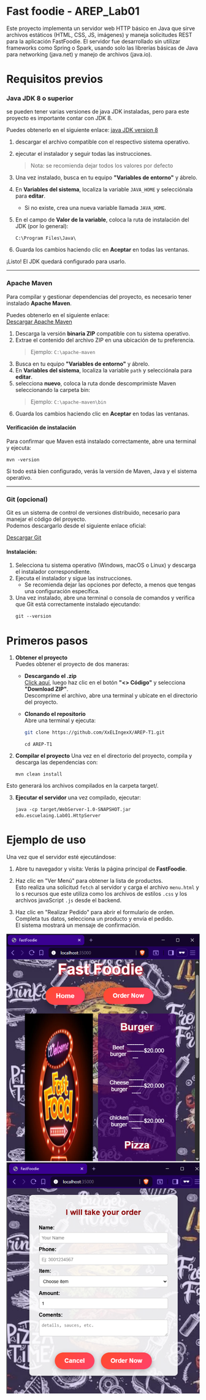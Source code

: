 # Fast foodie - AREP_Lab01
Este proyecto implementa un servidor web HTTP básico en Java que sirve archivos estáticos (HTML, CSS, JS, imágenes) y maneja solicitudes REST para la aplicación FastFoodie. El servidor fue desarrollado sin utilizar frameworks como Spring o Spark, usando solo las librerías básicas de Java para networking (java.net) y manejo de archivos (java.io).

# Requisitos previos
###  Java JDK 8 o superior
se pueden tener varias versiones de java JDK instaladas, pero para este proyecto es importante contar con JDK 8.

Puedes obtenerlo en el siguiente enlace:
[java JDK version 8](https://www.oracle.com/latam/java/technologies/javase/javase8-archive-downloads.html)

1. descargar el archivo compatible con el respectivo sistema operativo.

2. ejecutar el instalador y seguir todas las instrucciones.
    >Nota: se recomienda dejar todos los valores por defecto
3. Una vez instalado, busca en tu equipo **"Variables de entorno"** y ábrelo.  
4. En **Variables del sistema**, localiza la variable `JAVA_HOME` y selecciónala para **editar**.  
   - Si no existe, crea una nueva variable llamada `JAVA_HOME`.  
5. En el campo de **Valor de la variable**, coloca la ruta de instalación del JDK (por lo general):
    ```
    C:\Program Files\Java\
    ```

6. Guarda los cambios haciendo clic en **Aceptar** en todas las ventanas.  

¡Listo! El JDK quedará configurado para usarlo.

---

### Apache Maven  
Para compilar y gestionar dependencias del proyecto, es necesario tener instalado **Apache Maven**.  

Puedes obtenerlo en el siguiente enlace:  
[Descargar Apache Maven](https://maven.apache.org/download.cgi)  

1. Descarga la versión **binaria ZIP** compatible con tu sistema operativo.  
2. Extrae el contenido del archivo ZIP en una ubicación de tu preferencia.  
   > Ejemplo: `C:\apache-maven`  
3. Busca en tu equipo **"Variables de entorno"** y ábrelo.  
4. En **Variables del sistema**, localiza la variable `path` y selecciónala para **editar**.    
5. selecciona **nuevo**, coloca la ruta donde descomprimiste Maven seleccionando la carpeta bin:  
   > Ejemplo: `C:\apache-maven\bin` 
6. Guarda los cambios haciendo clic en **Aceptar** en todas las ventanas.  

#### Verificación de instalación  
Para confirmar que Maven está instalado correctamente, abre una terminal y ejecuta:  
```
mvn -version
```
Si todo está bien configurado, verás la versión de Maven, Java y el sistema operativo.

***
### Git (opcional)
Git es un sistema de control de versiones distribuido, necesario para manejar el código del proyecto.  
Podemos descargarlo desde el siguiente enlace oficial:  

[Descargar Git](https://git-scm.com/downloads)

#### Instalación:
1. Selecciona tu sistema operativo (Windows, macOS o Linux) y descarga el instalador correspondiente.
2. Ejecuta el instalador y sigue las instrucciones.
   - Se recomienda dejar las opciones por defecto, a menos que tengas una configuración específica.
3. Una vez instalado, abre una terminal o consola de comandos y verifica que Git está correctamente instalado ejecutando:
    ```
    git --version
    ```

# Primeros pasos

1. **Obtener el proyecto**  
   Puedes obtener el proyecto de dos maneras:

   - **Descargando el .zip**  
     [Click aquí](https://github.com/XxELIngexX/AREP-T1.git), luego haz clic en el botón **"<> Código"** y selecciona **"Download ZIP"**.  
     Descomprime el archivo, abre una terminal y ubícate en el directorio del proyecto.

   - **Clonando el repositorio**  
     Abre una terminal y ejecuta:
     ```bash
     git clone https://github.com/XxELIngexX/AREP-T1.git
     ```
     ```
     cd AREP-T1
     ```
2. **Compilar el proyecto**
   Una vez en el directorio del proyecto, compila y descarga las dependencias con:
    ```
    mvn clean install
    ```

Esto generará los archivos compilados en la carpeta target/.


3. **Ejecutar el servidor** 
una vez compilado, ejecutar:
    ```
    java -cp target/WebServer-1.0-SNAPSHOT.jar edu.escuelaing.Lab01.HttpServer
    ```

# Ejemplo de uso

Una vez que el servidor esté ejecutándose:

1. Abre tu navegador y visita:
Verás la página principal de **FastFoodie**.

2. Haz clic en "Ver Menú" para obtener la lista de productos.  
Esto realiza una solicitud `fetch` al servidor y carga el archivo `menu.html` y lo s recursos que este utiliza como  los archivos de estilos `.css` y los archivos javaScript `.js` desde el backend.

3. Haz clic en "Realizar Pedido" para abrir el formulario de orden.  
Completa tus datos, selecciona un producto y envía el pedido.  
El sistema mostrará un mensaje de confirmación.

![Captura del menú](docs/menu.png)
![Formulario de pedido](docs/order.png)


